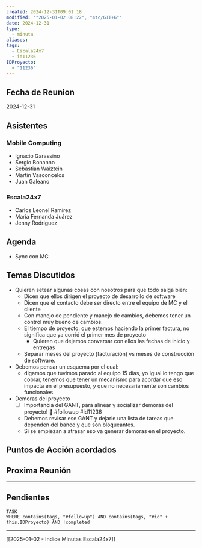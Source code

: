 ```yaml
---
created: 2024-12-31T09:01:18
modified: '"2025-01-02 08:22", "4tc/G1T+6"'
date: 2024-12-31
type:
  - minuta
aliases: 
tags:
  - Escala24x7
  - id11236
IDProyecto:
  - "11236"
---
```

## Fecha de Reunion
2024-12-31
## Asistentes

### Mobile Computing
* Ignacio Garassino
* Sergio Bonanno
* Sebastian Waiztein
* Martin Vasconcelos
* Juan Galeano
### Escala24x7
- Carlos Leonel Ramírez
-  Maria Fernanda Juárez
- Jenny Rodriguez
## Agenda
* Sync con MC
## Temas Discutidos
*  Quieren setear algunas cosas con nosotros para que todo salga bien:
	* Dicen que ellos dirigen el proyecto de desarrollo de software
	* Dicen que el contacto debe ser directo entre el equipo de MC y el cliente
	* Con manejo de pendiente y manejo de cambios, debemos tener un control muy bueno de cambios.
	* El tiempo de proyecto: que estemos haciendo la primer factura, no significa que ya corrió el primer mes de proyecto
		* Quieren que dejemos conversar con ellos las fechas de inicio y entregas
	* Separar meses del proyecto (facturación) vs meses de construcción de software.
* Debemos pensar un esquema por el cual:
	* digamos que tuvimos parado al equipo 15 dias, yo igual lo tengo que cobrar, tenemos que tener un mecanismo para acordar que eso impacta en el presupuesto, y que no necesariamente son cambios funcionales.
* Demoras del proyecto
	* [ ] Importancia del GANT, para alinear y socializar demoras del proyecto! 🚩  #followup #id11236
	* Debemos revisar ese GANT y dejarle una lista de tareas que dependen del banco y que son bloqueantes.
	* Si se empiezan a atrasar eso va generar demoras en el proyecto.

## Puntos de Acción acordados
 

## Proxima Reunión
   

--- 
## Pendientes

```dataview
TASK
WHERE contains(tags, "#followup") AND contains(tags, "#id" + this.IDProyecto) AND !completed
```

---
[[2025-01-02 - Indice Minutas Escala24x7]]
